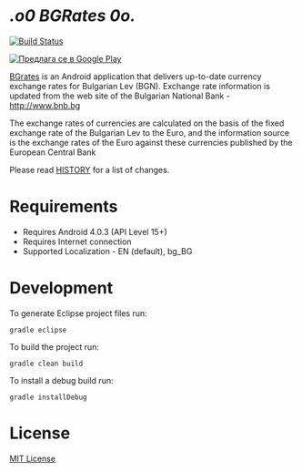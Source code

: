 _.o0 BGRates 0o._ 
=========================

[![Build Status](https://travis-ci.org/vexelon-dot-net/bgrates.svg?branch=master)](https://travis-ci.org/vexelon-dot-net/bgrates)

<a href='https://play.google.com/store/apps/details?id=net.vexelon.bgrates&pcampaignid=MKT-Other-global-all-co-prtnr-py-PartBadge-Mar2515-1'><img alt='Предлага се в Google Play   ' src='https://play.google.com/intl/en_us/badges/images/generic/bg_badge_web_generic.png'/></a>

[BGrates](https://play.google.com/store/apps/details?id=net.vexelon.bgrates) is an Android application that delivers up-to-date currency exchange rates for Bulgarian Lev (BGN). Exchange rate information is updated from the web site of the Bulgarian National Bank - http://www.bnb.bg

The exchange rates of currencies are calculated on the basis of the fixed exchange rate of the Bulgarian Lev to the Euro, and the information source is the exchange rates of the Euro against these currencies published by the European Central Bank

Please read [HISTORY](HISTORY) for a list of changes.

# Requirements

  * Requires Android 4.0.3 (API Level 15+)
  * Requires Internet connection
  * Supported Localization - EN (default), bg_BG

# Development 

To generate Eclipse project files run:

    gradle eclipse
    
To build the project run:

    gradle clean build

To install a debug build run:

    gradle installDebug

# License
[MIT License](LICENSE)
